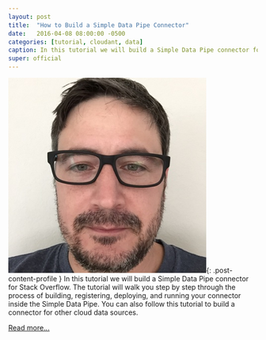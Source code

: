 ```yaml
---
layout: post
title:  "How to Build a Simple Data Pipe Connector"
date:   2016-04-08 08:00:00 -0500
categories: [tutorial, cloudant, data]
caption: In this tutorial we will build a Simple Data Pipe connector for Stack Overflow.
super: official
---
```


![Super Official](/img/profile1.jpg){: .post-content-profile } In this tutorial
we will build a Simple Data Pipe connector for Stack Overflow.
The tutorial will walk you step by step through the process of building,
registering, deploying, and running your connector inside the Simple Data Pipe.
You can also follow this tutorial to build a connector for other cloud data sources.

[Read more...](https://github.com/ibm-cds-labs/simple-data-pipe-connector-oauth-template/wiki/How-to-Build-a-Simple-Data-Pipe-Connector)